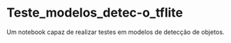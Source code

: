 # Teste_modelos_detec-o_tflite
Um notebook capaz de realizar testes em modelos de detecção de objetos.
